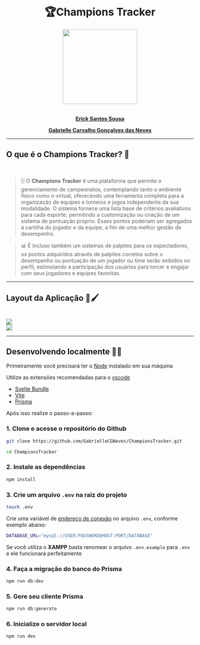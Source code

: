<div align=center>
    <h1>🏆<b>Champions Tracker</b></h1>
</div>

<div align=center>
    <img src="https://files.catbox.moe/0n7o27.png" width=200>
</div>

</br>

<div align='center'>
    <strong>
        <p><a href='https://github.com/ericksantos12'>Erick Santos Sousa</a></p>
    </strong>
</div>
<div align='center'>
    <strong>
        <p><a href='https://github.com/GabrielleCGNeves'>Gabrielle Carvalho Gonçalves das Neves</a></p>
    </strong>
</div>

---
## O que é o <b>Champions Tracker?</b> 🤔

</br>

> 🗄️ O <b>Champions Tracker</b> é uma plataforma que permite o gerenciamento de campeonatos, contemplando tanto o ambiente físico como o virtual, oferecendo uma ferramenta completa para a organização de equipes e torneios e jogos independente da sua modalidade. O sistema fornece uma lista base de critérios avaliativos para cada esporte, permitindo a customização ou criação de um sistema de pontuação próprio. Esses pontos poderiam ser agregados à cartilha do jogador e da equipe, a fim de uma melhor gestão de desempenho.

> 📊 É incluso também um sistemas de palpites para os espectadores, os pontos adquiridos através de palpites corretos sobre o desempenho ou pontuação de um jogador ou time serão exibidos no perfil, estimulando a participação dos usuários para torcer e engajar com seus jogadores e equipes favoritas.

---

## Layout da Aplicação 🎨🖌️

</br>

<img src="https://files.catbox.moe/nqkxsv.png">

<div>
    <a href="https://www.figma.com/file/6gkSjps0gaKoABpzlxglg8/Champions-Tracker-Web?type=design&node-id=0%3A1&mode=design&t=r5LkAvlpF6jHtMlp-1"><img src="https://img.shields.io/badge/ver_mais-F24E1E?style=for-the-badge&logo=figma&logoColor=white"></a>
</div>

---

## Desenvolvendo localmente 👨‍💻
Primeiramente você precisará ter o [Node](https://nodejs.org) instalado em sua máquina

Utilize as extensões recomendadas para o [vscode](https://vscode.dev)
- [Svelte Bundle](https://marketplace.visualstudio.com/items?itemName=1YiB.svelte-bundle)
- [Vite](https://marketplace.visualstudio.com/items?itemName=antfu.vite)
- [Prisma](https://marketplace.visualstudio.com/items?itemName=Prisma.prisma)

Após isso realize o passo-a-passo:

### 1. Clone e acesse o repositório do Github
```bash
git clone https://github.com/GabrielleCGNeves/ChampionsTracker.git

cd ChampionsTracker
```

### 2. Instale as dependências
```bash
npm install
```

### 3. Crie um arquivo `.env` na raiz do projeto
```bash
touch .env
```
Crie uma variável de [endereço de conexão](https://www.prisma.io/docs/getting-started/setup-prisma/start-from-scratch/relational-databases/connect-your-database-typescript-postgresql) no arquivo `.env`, conforme exemplo abaixo:
```bash
DATABASE_URL="mysql://USER:PASSWORD@HOST:PORT/DATABASE"
```

Se você utiliza o **XAMPP** basta renomear o arquivo `.env.example` para `.env` e ele funcionará perfeitamente

### 4. Faça a migração do banco do Prisma
```bash
npm run db:dev
```


### 5. Gere seu cliente Prisma
```bash
npm run db:generate
```

### 6. Inicialize o servidor local
```bash
npm run dev
```
